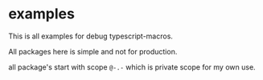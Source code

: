 # examples

This is all examples for debug typescript-macros.

All packages here is simple and not for production.

all package's start with scope `@-.-` which is private scope for my own use.

